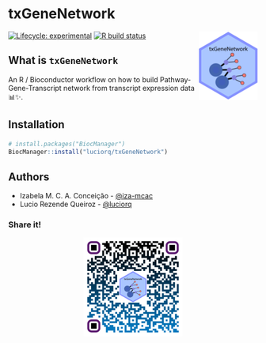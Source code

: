 txGeneNetwork
====

<img src='man/figures/logo.svg' align="right" alt="txGeneNetwork logo" height="139" />

<!-- badges: start -->
[![Lifecycle: experimental](https://img.shields.io/badge/lifecycle-experimental-orange.svg)](https://www.tidyverse.org/lifecycle/#experimental)
[![R build status](https://github.com/luciorq/txGeneNetwork/workflows/R-CMD-check/badge.svg)](https://github.com/luciorq/txGeneNetwork/actions)
<!-- badges: end -->

## What is `txGeneNetwork`

An R / Bioconductor workflow on how to build Pathway-Gene-Transcript network from transcript expression data 📊✨.

## Installation

``` r
# install.packages("BiocManager")
BiocManager::install("luciorq/txGeneNetwork")
```

## Authors

* Izabela M. C. A. Conceição - [@iza-mcac](https://github.com/iza-mcac)
* Lucio Rezende Queiroz - [@luciorq](https://github.com/luciorq)

### Share it!

<p align="center">
  <img src="pkgdown/images/txGeneNetwork-qrcode.svg" alt="Share the Workflow" width="200"/>
</p>
